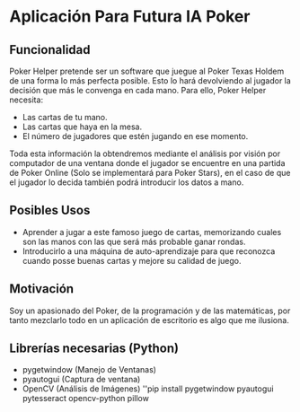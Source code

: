 # Aplicación Para Futura IA Poker

## Funcionalidad
Poker Helper pretende ser un software que juegue al Poker Texas Holdem de una forma lo más perfecta posible.
Esto lo hará devolviendo al jugador la decisión que más le convenga en cada mano. Para ello, Poker Helper necesita:
- Las cartas de tu mano.
- Las cartas que haya en la mesa.
- El número de jugadores que estén jugando en ese momento.

Toda esta información la obtendremos mediante el análisis por visión por computador de una ventana donde el jugador se encuentre en una partida de Poker Online (Solo se implementará para Poker Stars), en el caso de que el jugador lo decida también podrá introducir los datos a mano.

## Posibles Usos
- Aprender a jugar a este famoso juego de cartas, memorizando cuales son las manos con las que será más probable ganar rondas.
- Introducirlo a una máquina de auto-aprendizaje para que reconozca cuando posse buenas cartas y mejore su calidad de juego.

## Motivación
Soy un apasionado del Poker, de la programación y de las matemáticas, por tanto mezclarlo todo en un aplicación de escritorio es algo que me ilusiona.


## Librerías necesarias (Python)
- pygetwindow (Manejo de Ventanas)
- pyautogui (Captura de ventana)
- OpenCV (Análisis de Imágenes)
 ''pip install pygetwindow pyautogui pytesseract opencv-python pillow
